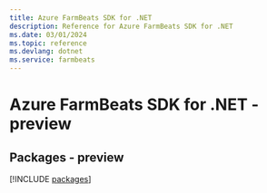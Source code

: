 ```yaml
---
title: Azure FarmBeats SDK for .NET
description: Reference for Azure FarmBeats SDK for .NET
ms.date: 03/01/2024
ms.topic: reference
ms.devlang: dotnet
ms.service: farmbeats
---
```

# Azure FarmBeats SDK for .NET - preview
## Packages - preview
[!INCLUDE [packages](farmbeats-index.md)]
